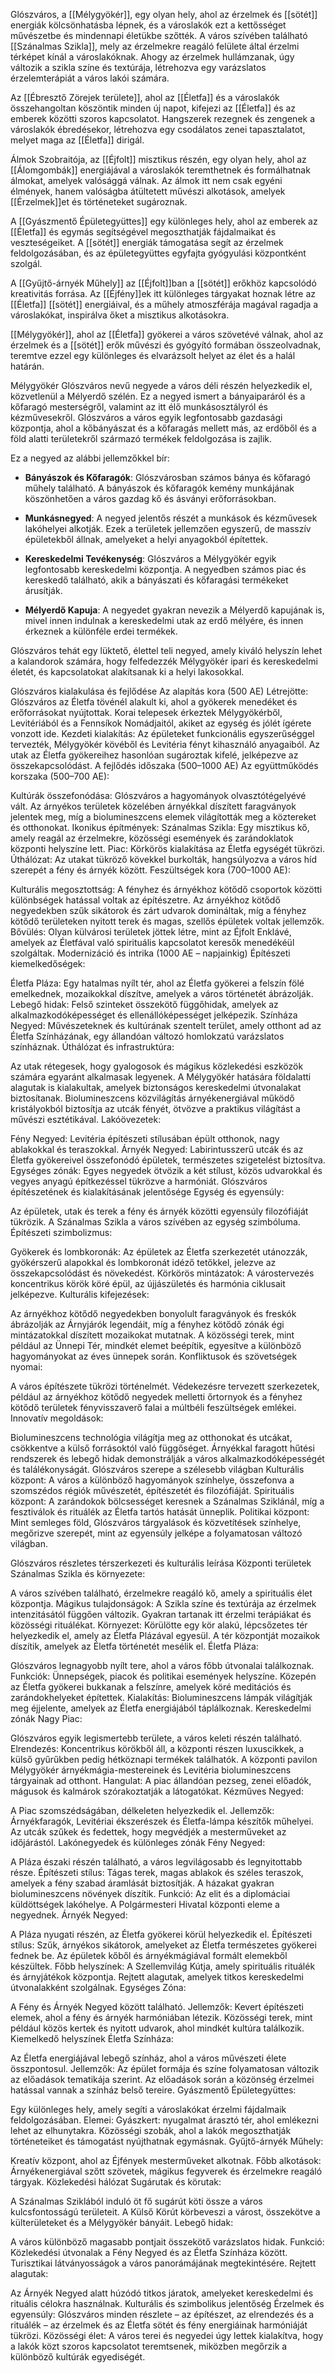 Glószváros, a [[Mélygyökér]], egy olyan hely, ahol az érzelmek és [[sötét]] energiák kölcsönhatásba lépnek, és a városlakók ezt a kettősséget művészetbe és mindennapi életükbe szőtték. A város szívében található [[Szánalmas Szikla]], mely az érzelmekre reagáló felülete által érzelmi térképet kínál a városlakóknak. Ahogy az érzelmek hullámzanak, úgy változik a szikla színe és textúrája, létrehozva egy varázslatos érzelemterápiát a város lakói számára.

Az [[Ébresztő Zörejek területe]], ahol az [[Életfa]] és a városlakók összehangoltan köszöntik minden új napot, kifejezi az [[Életfa]] és az emberek közötti szoros kapcsolatot. Hangszerek rezegnek és zengenek a városlakók ébredésekor, létrehozva egy csodálatos zenei tapasztalatot, melyet maga az [[Életfa]] dirigál.

Álmok Szobraitója, az [[Éjfolt]] misztikus részén, egy olyan hely, ahol az [[Álomgombák]] energiájával a városlakók teremthetnek és formálhatnak álmokat, amelyek valósággá válnak. Az álmok itt nem csak egyéni élmények, hanem valóságba átültetett művészi alkotások, amelyek [[Érzelmek]]et és történeteket sugároznak.

A [[Gyászmentő Épületegyüttes]] egy különleges hely, ahol az emberek az [[Életfa]] és egymás segítségével megoszthatják fájdalmaikat és veszteségeiket. A [[sötét]] energiák támogatása segít az érzelmek feldolgozásában, és az épületegyüttes egyfajta gyógyulási központként szolgál.

A [[Gyűjtő-árnyék Műhely]] az [[Éjfolt]]ban a [[sötét]] erőkhöz kapcsolódó kreativitás forrása. Az [[Éjfény]]ek itt különleges tárgyakat hoznak létre az [[Életfa]] [[sötét]] energiáival, és a műhely atmoszférája magával ragadja a városlakókat, inspirálva őket a misztikus alkotásokra.

[[Mélygyökér]], ahol az [[Életfa]] gyökerei a város szövetévé válnak, ahol az érzelmek és a [[sötét]] erők művészi és gyógyító formában összeolvadnak, teremtve ezzel egy különleges és elvarázsolt helyet az élet és a halál határán.

Mélygyökér Glószváros nevű negyede a város déli részén helyezkedik el, közvetlenül a Mélyerdő szélén. Ez a negyed ismert a bányaiparáról és a kőfaragó mesterségről, valamint az itt élő munkásosztályról és kézművesekről. Glószváros a város egyik legfontosabb gazdasági központja, ahol a kőbányászat és a kőfaragás mellett más, az erdőből és a föld alatti területekről származó termékek feldolgozása is zajlik.

Ez a negyed az alábbi jellemzőkkel bír:

- **Bányászok és Kőfaragók**: Glószvárosban számos bánya és kőfaragó műhely található. A bányászok és kőfaragók kemény munkájának köszönhetően a város gazdag kő és ásványi erőforrásokban.
    
- **Munkásnegyed**: A negyed jelentős részét a munkások és kézművesek lakóhelyei alkotják. Ezek a területek jellemzően egyszerű, de masszív épületekből állnak, amelyeket a helyi anyagokból építettek.
    
- **Kereskedelmi Tevékenység**: Glószváros a Mélygyökér egyik legfontosabb kereskedelmi központja. A negyedben számos piac és kereskedő található, akik a bányászati és kőfaragási termékeket árusítják.
    
- **Mélyerdő Kapuja**: A negyedet gyakran nevezik a Mélyerdő kapujának is, mivel innen indulnak a kereskedelmi utak az erdő mélyére, és innen érkeznek a különféle erdei termékek.
    

Glószváros tehát egy lüktető, élettel teli negyed, amely kiváló helyszín lehet a kalandorok számára, hogy felfedezzék Mélygyökér ipari és kereskedelmi életét, és kapcsolatokat alakítsanak ki a helyi lakosokkal.

Glószváros kialakulása és fejlődése
Az alapítás kora (500 AE)
Létrejötte:
Glószváros az Életfa tövénél alakult ki, ahol a gyökerek menedéket és erőforrásokat nyújtottak. Korai telepesek érkeztek Mélygyökérből, Levitériából és a Fennsíkok Nomádjaitól, akiket az egység és jólét ígérete vonzott ide.
Kezdeti kialakítás:
Az épületeket funkcionális egyszerűséggel tervezték, Mélygyökér kövéből és Levitéria fényt kihasználó anyagaiból. Az utak az Életfa gyökereihez hasonlóan sugároztak kifelé, jelképezve az összekapcsolódást.
A fejlődés időszaka (500–1000 AE)
Az együttműködés korszaka (500–700 AE):

Kultúrák összefonódása:
Glószváros a hagyományok olvasztótégelyévé vált. Az árnyékos területek közelében árnyékkal díszített faragványok jelentek meg, míg a biolumineszcens elemek világították meg a köztereket és otthonokat.
Ikonikus építmények:
Szánalmas Szikla: Egy misztikus kő, amely reagál az érzelmekre, közösségi események és zarándoklatok központi helyszíne lett.
Piac: Körkörös kialakítása az Életfa egységét tükrözi.
Úthálózat:
Az utakat tükröző kövekkel burkolták, hangsúlyozva a város híd szerepét a fény és árnyék között.
Feszültségek kora (700–1000 AE):

Kulturális megosztottság:
A fényhez és árnyékhoz kötődő csoportok közötti különbségek hatással voltak az építészetre. Az árnyékhoz kötődő negyedekben szűk sikátorok és zárt udvarok domináltak, míg a fényhez kötődő területeken nyitott terek és magas, szellős épületek voltak jellemzők.
Bővülés:
Olyan külvárosi területek jöttek létre, mint az Éjfolt Enklávé, amelyek az Életfával való spirituális kapcsolatot keresők menedékéül szolgáltak.
Modernizáció és intrika (1000 AE – napjainkig)
Építészeti kiemelkedőségek:

Életfa Pláza:
Egy hatalmas nyílt tér, ahol az Életfa gyökerei a felszín fölé emelkednek, mozaikokkal díszítve, amelyek a város történetét ábrázolják.
Lebegő hidak:
Felső szinteket összekötő függőhidak, amelyek az alkalmazkodóképességet és ellenállóképességet jelképezik.
Színháza Negyed:
Művészeteknek és kultúrának szentelt terület, amely otthont ad az Életfa Színházának, egy állandóan változó homlokzatú varázslatos színháznak.
Úthálózat és infrastruktúra:

Az utak rétegesek, hogy gyalogosok és mágikus közlekedési eszközök számára egyaránt alkalmasak legyenek. A Mélygyökér hatására földalatti alagutak is kialakultak, amelyek biztonságos kereskedelmi útvonalakat biztosítanak.
Biolumineszcens közvilágítás árnyékenergiával működő kristályokból biztosítja az utcák fényét, ötvözve a praktikus világítást a művészi esztétikával.
Lakóövezetek:

Fény Negyed: Levitéria építészeti stílusában épült otthonok, nagy ablakokkal és teraszokkal.
Árnyék Negyed: Labirintusszerű utcák és az Életfa gyökereivel összefonódó épületek, természetes szigetelést biztosítva.
Egységes zónák: Egyes negyedek ötvözik a két stílust, közös udvarokkal és vegyes anyagú építkezéssel tükrözve a harmóniát.
Glószváros építészetének és kialakításának jelentősége
Egység és egyensúly:

Az épületek, utak és terek a fény és árnyék közötti egyensúly filozófiáját tükrözik. A Szánalmas Szikla a város szívében az egység szimbóluma.
Építészeti szimbolizmus:

Gyökerek és lombkoronák: Az épületek az Életfa szerkezetét utánozzák, gyökérszerű alapokkal és lombkoronát idéző tetőkkel, jelezve az összekapcsolódást és növekedést.
Körkörös mintázatok: A várostervezés koncentrikus körök köré épül, az újjászületés és harmónia ciklusait jelképezve.
Kulturális kifejezések:

Az árnyékhoz kötődő negyedekben bonyolult faragványok és freskók ábrázolják az Árnyjárók legendáit, míg a fényhez kötődő zónák égi mintázatokkal díszített mozaikokat mutatnak.
A közösségi terek, mint például az Ünnepi Tér, mindkét elemet beépítik, egyesítve a különböző hagyományokat az éves ünnepek során.
Konfliktusok és szövetségek nyomai:

A város építészete tükrözi történelmét. Védekezésre tervezett szerkezetek, például az árnyékhoz kötődő negyedek melletti őrtornyok és a fényhez kötődő területek fényvisszaverő falai a múltbéli feszültségek emlékei.
Innovatív megoldások:

Biolumineszcens technológia világítja meg az otthonokat és utcákat, csökkentve a külső forrásoktól való függőséget.
Árnyékkal faragott hűtési rendszerek és lebegő hidak demonstrálják a város alkalmazkodóképességét és találékonyságát.
Glószváros szerepe a szélesebb világban
Kulturális központ:
A város a különböző hagyományok színhelye, összefonva a szomszédos régiók művészetét, építészetét és filozófiáját.
Spirituális központ:
A zarándokok bölcsességet keresnek a Szánalmas Sziklánál, míg a fesztiválok és rituálék az Életfa tartós hatását ünneplik.
Politikai központ:
Mint semleges föld, Glószváros tárgyalások és közvetítések színhelye, megőrizve szerepét, mint az egyensúly jelképe a folyamatosan változó világban.


Glószváros részletes térszerkezeti és kulturális leírása
Központi területek
Szánalmas Szikla és környezete:

A város szívében található, érzelmekre reagáló kő, amely a spirituális élet központja.
Mágikus tulajdonságok:
A Szikla színe és textúrája az érzelmek intenzitásától függően változik.
Gyakran tartanak itt érzelmi terápiákat és közösségi rituálékat.
Környezet:
Körülötte egy kör alakú, lépcsőzetes tér helyezkedik el, amely az Életfa Plázával egyesül. A tér központját mozaikok díszítik, amelyek az Életfa történetét mesélik el.
Életfa Pláza:

Glószváros legnagyobb nyílt tere, ahol a város főbb útvonalai találkoznak.
Funkciók:
Ünnepségek, piacok és politikai események helyszíne.
Közepén az Életfa gyökerei bukkanak a felszínre, amelyek köré meditációs és zarándokhelyeket építettek.
Kialakítás:
Biolumineszcens lámpák világítják meg éjjelente, amelyek az Életfa energiájából táplálkoznak.
Kereskedelmi zónák
Nagy Piac:

Glószváros egyik legismertebb területe, a város keleti részén található.
Elrendezés:
Koncentrikus körökből áll, a központi részen luxuscikkek, a külső gyűrűkben pedig hétköznapi termékek találhatók.
A központi pavilon Mélygyökér árnyékmágia-mestereinek és Levitéria biolumineszcens tárgyainak ad otthont.
Hangulat:
A piac állandóan pezseg, zenei előadók, mágusok és kalmárok szórakoztatják a látogatókat.
Kézműves Negyed:

A Piac szomszédságában, délkeleten helyezkedik el.
Jellemzők:
Árnyékfaragók, Levitériai ékszerészek és Életfa-lámpa készítők műhelyei.
Az utcák szűkek és fedettek, hogy megvédjék a mesterműveket az időjárástól.
Lakónegyedek és különleges zónák
Fény Negyed:

A Pláza északi részén található, a város legvilágosabb és legnyitottabb része.
Építészeti stílus:
Tágas terek, magas ablakok és széles teraszok, amelyek a fény szabad áramlását biztosítják.
A házakat gyakran biolumineszcens növények díszítik.
Funkció:
Az elit és a diplomáciai küldöttségek lakóhelye.
A Polgármesteri Hivatal központi eleme a negyednek.
Árnyék Negyed:

A Pláza nyugati részén, az Életfa gyökerei körül helyezkedik el.
Építészeti stílus:
Szűk, árnyékos sikátorok, amelyeket az Életfa természetes gyökerei fednek be.
Az épületek kőből és árnyékmágiával formált elemekből készültek.
Főbb helyszínek:
A Szellemvilág Kútja, amely spirituális rituálék és árnyjátékok központja.
Rejtett alagutak, amelyek titkos kereskedelmi útvonalakként szolgálnak.
Egységes Zóna:

A Fény és Árnyék Negyed között található.
Jellemzők:
Kevert építészeti elemek, ahol a fény és árnyék harmóniában létezik.
Közösségi terek, mint például közös kertek és nyitott udvarok, ahol mindkét kultúra találkozik.
Kiemelkedő helyszínek
Életfa Színháza:

Az Életfa energiájával lebegő színház, ahol a város művészeti élete összpontosul.
Jellemzők:
Az épület formája és színe folyamatosan változik az előadások tematikája szerint.
Az előadások során a közönség érzelmei hatással vannak a színház belső tereire.
Gyászmentő Épületegyüttes:

Egy különleges hely, amely segíti a városlakókat érzelmi fájdalmaik feldolgozásában.
Elemei:
Gyászkert: nyugalmat árasztó tér, ahol emlékezni lehet az elhunytakra.
Közösségi szobák, ahol a lakók megoszthatják történeteiket és támogatást nyújthatnak egymásnak.
Gyűjtő-árnyék Műhely:

Kreatív központ, ahol az Éjfények mesterműveket alkotnak.
Főbb alkotások:
Árnyékenergiával szőtt szövetek, mágikus fegyverek és érzelmekre reagáló tárgyak.
Közlekedési hálózat
Sugárutak és körutak:

A Szánalmas Sziklából induló öt fő sugárút köti össze a város kulcsfontosságú területeit.
A Külső Körút körbeveszi a várost, összekötve a külterületeket és a Mélygyökér bányáit.
Lebegő hidak:

A város különböző magasabb pontjait összekötő varázslatos hidak.
Funkció:
Közlekedési útvonalak a Fény Negyed és az Életfa Színháza között.
Turisztikai látványosságok a város panorámájának megtekintésére.
Rejtett alagutak:

Az Árnyék Negyed alatt húzódó titkos járatok, amelyeket kereskedelmi és rituális célokra használnak.
Kulturális és szimbolikus jelentőség
Érzelmek és egyensúly:
Glószváros minden részlete – az építészet, az elrendezés és a rituálék – az érzelmek és az Életfa sötét és fény energiáinak harmóniáját tükrözi.
Közösségi élet:
A város terei és negyedei úgy lettek kialakítva, hogy a lakók közt szoros kapcsolatot teremtsenek, miközben megőrzik a különböző kultúrák egyediségét.
